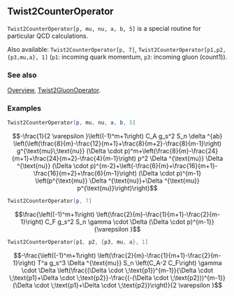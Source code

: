 ## Twist2CounterOperator

`Twist2CounterOperator[p, mu, nu, a, b, 5]` is a special routine for particular QCD calculations.

Also available: `Twist2CounterOperator[p, 7]`, `Twist2CounterOperator[p1,p2,{p3,mu,a}, 1]` (`p1`: incoming quark momentum, `p3`: incoming gluon (count1)).

### See also

[Overview](Extra/FeynCalc.md), [Twist2GluonOperator](Twist2GluonOperator.md).

### Examples

```mathematica
Twist2CounterOperator[p, mu, nu, a, b, 5]
```

$$-\frac{1}{2 \varepsilon }\left((-1)^m+1\right) C_A g_s^2 S_n \delta ^{ab} \left(\left(\frac{8}{m}-\frac{12}{m+1}+\frac{8}{m+2}-\frac{8}{m-1}\right) g^{\text{mu}\;\text{nu}} (\Delta \cdot p)^m+\left(\frac{8}{m}-\frac{24}{m+1}+\frac{24}{m+2}-\frac{4}{m-1}\right) p^2 \Delta ^{\text{mu}} \Delta ^{\text{nu}} (\Delta \cdot p)^{m-2}+\left(-\frac{6}{m}+\frac{16}{m+1}-\frac{16}{m+2}+\frac{6}{m-1}\right) (\Delta \cdot p)^{m-1} \left(p^{\text{mu}} \Delta ^{\text{nu}}+\Delta ^{\text{mu}} p^{\text{nu}}\right)\right)$$

```mathematica
Twist2CounterOperator[p, 7]
```

$$\frac{\left((-1)^m+1\right) \left(\frac{2}{m}-\frac{1}{m+1}-\frac{2}{m-1}\right) C_F g_s^2 S_n \gamma \cdot \Delta  (\Delta \cdot p)^{m-1}}{\varepsilon }$$

```mathematica
Twist2CounterOperator[p1, p2, {p3, mu, a}, 1]
```

$$-\frac{\left((-1)^m+1\right) \left(\frac{2}{m}-\frac{1}{m+1}-\frac{2}{m-1}\right) T^a g_s^3 \Delta ^{\text{mu}} S_n \left(C_A-2 C_F\right) \gamma \cdot \Delta  \left(\frac{(\Delta \cdot \;\text{p1})^{m-1}}{\Delta \cdot \;\text{p1}+\Delta \cdot \;\text{p2}}-\frac{(-(\Delta \cdot \;\text{p2}))^{m-1}}{\Delta \cdot \;\text{p1}+\Delta \cdot \;\text{p2}}\right)}{2 \varepsilon }$$